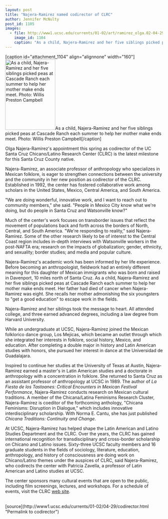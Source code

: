```yaml
---
layout: post
title: "Najera-Ramirez named codirector of CLRC"
author: Jennifer McNulty
post_id: 1105
images:
  - file: http://www1.ucsc.edu/currents/01-02/art/ramirez_olga.02-04-29.jpg
    image_id: 1104
    caption: "As a child, Najera-Ramirez and her five siblings picked peas at Cascade Ranch each summer to help her mother make ends meet. Photo: Willis Preston Campbell"
---
```


[caption id="attachment_1104" align="alignnone" width="160"]<a href="http://localhost/mysite/wp-content/uploads/2002/04/ramirez_olga.02-04-29.jpg"><img class="size-full wp-image-1104" src="http://localhost/mysite/wp-content/uploads/2002/04/ramirez_olga.02-04-29.jpg" alt="As a child, Najera-Ramirez and her five siblings picked peas at Cascade Ranch each summer to help her mother make ends meet. Photo: Willis Preston Campbell" width="160" height="225" /></a>As a child, Najera-Ramirez and her five siblings picked peas at Cascade Ranch each summer to help her mother make ends meet. Photo: Willis Preston Campbell[/caption]
<p>
  Olga Najera-Ramirez's appointment this spring as codirector of the UC Santa Cruz Chicano/Latino Research Center (CLRC) is the latest milestone for this Santa Cruz County native.
</p>Najera-Ramirez, an associate professor of anthropology who specializes in Mexican folklore, is eager to strengthen connections between the university and the community in her new position as codirector of the CLRC. Established in 1992, the center has fostered collaborative work among scholars in the United States, Mexico, Central America, and South America.
<p>
  "We are doing wonderful, innovative work, and I want to reach out to community members," she said. "People in Mexico City know what we're doing, but do people in Santa Cruz and Watsonville know?"
</p>
<p>
  Much of the center's work focuses on transborder issues that reflect the movement of populations back and forth across the borders of North, Central, and South America. "We're responding to reality," said Najera-Ramirez. Some of the other research likely to be of interest to the Central Coast region includes in-depth interviews with Watsonville workers in the post-NAFTA era; research on the impacts of globalization; gender, ethnicity, and sexuality; border studies; and media and popular culture.
</p>
<p>
  Najera-Ramirez's academic work has been informed by her life experience. Before becoming an anthropologist, fieldwork had an entirely different meaning for this daughter of Mexican immigrants who was born and raised in Davenport, 10 miles north of Santa Cruz. As a child, Najera-Ramirez and her five siblings picked peas at Cascade Ranch each summer to help her mother make ends meet. Her father had died of cancer when Najera-Ramirez was eight. She recalls her mother admonishing the six youngsters to "get a good education" to escape work in the fields.
</p>
<p>
  Najera-Ramirez and her siblings took the message to heart. All attended college, and three earned advanced degrees, including a law degree from Harvard University.
</p>
<p>
  While an undergraduate at UCSC, Najera-Ramirez joined the Mexican folklorico dance group, Los Mejicas, which became an outlet through which she integrated her interests in folklore, social history, Mexico, and education. After completing a double major in history and Latin American studies with honors, she pursued her interest in dance at the Universidad de Guadalajara.
</p>
<p>
  Inspired to continue her studies at the University of Texas at Austin, Najera-Ramirez earned a master's in Latin American studies and a doctorate in anthropology with a concentration in folklore. She returned to Santa Cruz as an assistant professor of anthropology at UCSC in 1989. The author of <i>La Fiesta de los Tastoanes: Critical Encounters in Mexican Festival Performance</i>, Najera-Ramirez conducts research on Mexican cultural traditions. A member of the Chicana/Latina Feminisms Research Cluster, Najera-Ramirez is coeditor of the forthcoming anthology, "Chicana Feminisms: Disruption in Dialogue," which includes innovative interdisciplinary scholarship. With Norma E. Cantu, she has just published <i>Chicana Traditions: Continuity and Change</i>.
</p>
<p>
  At UCSC, Najera-Ramirez has helped shape the Latin American and Latino Studies Department and the CLRC. Over the years, the CLRC has gained international recognition for transdisciplinary and cross-border scholarship on Chicano and Latino issues. Sixty-three UCSC faculty members and 16 graduate students in the fields of sociology, literature, education, anthropology, and history of consciousness are doing work on Chicano/Latino themes under the auspices of CLRC, said Najera-Ramirez, who codirects the center with Patricia Zavella, a professor of Latin American and Latino studies at UCSC.
</p>
<p>
  The center sponsors many cultural events that are open to the public, including film screenings, lectures, and workshops. For a schedule of events, visit the CLRC <a href="http://lals.ucsc.edu/clrc/">web site</a>.<br>
  <br>

</p>
<p>

</p>
[source](http://www1.ucsc.edu/currents/01-02/04-29/codirector.html "Permalink to codirector")
